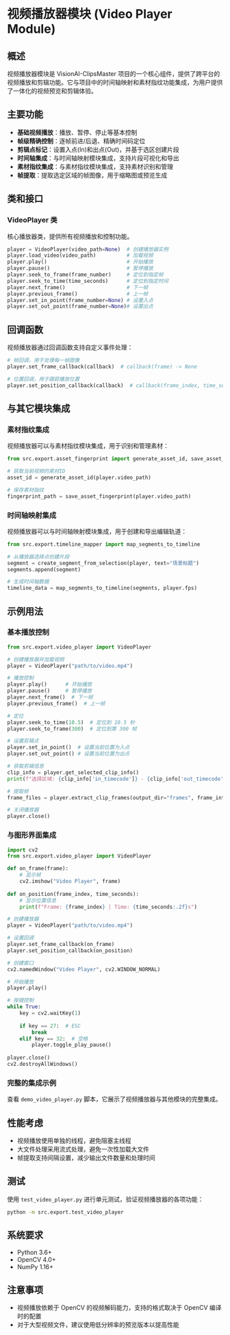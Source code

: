 # 视频播放器模块 (Video Player Module)

## 概述

视频播放器模块是 VisionAI-ClipsMaster 项目的一个核心组件，提供了跨平台的视频播放和剪辑功能。它与项目中的时间轴映射和素材指纹功能集成，为用户提供了一体化的视频预览和剪辑体验。

## 主要功能

- **基础视频播放**：播放、暂停、停止等基本控制
- **帧级精确控制**：逐帧前进/后退、精确时间码定位
- **剪辑点标记**：设置入点(In)和出点(Out)，并基于选区创建片段
- **时间轴集成**：与时间轴映射模块集成，支持片段可视化和导出
- **素材指纹集成**：与素材指纹模块集成，支持素材识别和管理
- **帧提取**：提取选定区域的帧图像，用于缩略图或预览生成

## 类和接口

### VideoPlayer 类

核心播放器类，提供所有视频播放和控制功能。

```python
player = VideoPlayer(video_path=None)  # 创建播放器实例
player.load_video(video_path)          # 加载视频
player.play()                          # 开始播放
player.pause()                         # 暂停播放
player.seek_to_frame(frame_number)     # 定位到指定帧
player.seek_to_time(time_seconds)      # 定位到指定时间
player.next_frame()                    # 下一帧
player.previous_frame()                # 上一帧
player.set_in_point(frame_number=None) # 设置入点
player.set_out_point(frame_number=None)# 设置出点
```

## 回调函数

视频播放器通过回调函数支持自定义事件处理：

```python
# 帧回调，用于处理每一帧图像
player.set_frame_callback(callback)  # callback(frame) -> None

# 位置回调，用于跟踪播放位置
player.set_position_callback(callback)  # callback(frame_index, time_seconds) -> None
```

## 与其它模块集成

### 素材指纹集成

视频播放器可以与素材指纹模块集成，用于识别和管理素材：

```python
from src.export.asset_fingerprint import generate_asset_id, save_asset_fingerprint

# 获取当前视频的素材ID
asset_id = generate_asset_id(player.video_path)

# 保存素材指纹
fingerprint_path = save_asset_fingerprint(player.video_path)
```

### 时间轴映射集成

视频播放器可以与时间轴映射模块集成，用于创建和导出编辑轨道：

```python
from src.export.timeline_mapper import map_segments_to_timeline

# 从播放器选择点创建片段
segment = create_segment_from_selection(player, text="场景标题")
segments.append(segment)

# 生成时间轴数据
timeline_data = map_segments_to_timeline(segments, player.fps)
```

## 示例用法

### 基本播放控制

```python
from src.export.video_player import VideoPlayer

# 创建播放器并加载视频
player = VideoPlayer("path/to/video.mp4")

# 播放控制
player.play()      # 开始播放
player.pause()     # 暂停播放
player.next_frame()  # 下一帧
player.previous_frame()  # 上一帧

# 定位
player.seek_to_time(10.5)  # 定位到 10.5 秒
player.seek_to_frame(300)  # 定位到第 300 帧

# 设置剪辑点
player.set_in_point()  # 设置当前位置为入点
player.set_out_point() # 设置当前位置为出点

# 获取剪辑信息
clip_info = player.get_selected_clip_info()
print(f"选择区域: {clip_info['in_timecode']} - {clip_info['out_timecode']} (时长: {clip_info['duration']}秒)")

# 提取帧
frame_files = player.extract_clip_frames(output_dir="frames", frame_interval=10)

# 关闭播放器
player.close()
```

### 与图形界面集成

```python
import cv2
from src.export.video_player import VideoPlayer

def on_frame(frame):
    # 显示帧
    cv2.imshow("Video Player", frame)
    
def on_position(frame_index, time_seconds):
    # 显示位置信息
    print(f"Frame: {frame_index} | Time: {time_seconds:.2f}s")

# 创建播放器
player = VideoPlayer("path/to/video.mp4")

# 设置回调
player.set_frame_callback(on_frame)
player.set_position_callback(on_position)

# 创建窗口
cv2.namedWindow("Video Player", cv2.WINDOW_NORMAL)

# 开始播放
player.play()

# 按键控制
while True:
    key = cv2.waitKey(1)
    
    if key == 27:  # ESC
        break
    elif key == 32:  # 空格
        player.toggle_play_pause()
        
player.close()
cv2.destroyAllWindows()
```

### 完整的集成示例

查看 `demo_video_player.py` 脚本，它展示了视频播放器与其他模块的完整集成。

## 性能考虑

- 视频播放使用单独的线程，避免阻塞主线程
- 大文件处理采用流式处理，避免一次性加载大文件
- 帧提取支持间隔设置，减少输出文件数量和处理时间

## 测试

使用 `test_video_player.py` 进行单元测试，验证视频播放器的各项功能：

```bash
python -m src.export.test_video_player
```

## 系统要求

- Python 3.6+
- OpenCV 4.0+
- NumPy 1.16+

## 注意事项

- 视频播放依赖于 OpenCV 的视频解码能力，支持的格式取决于 OpenCV 编译时的配置
- 对于大型视频文件，建议使用低分辨率的预览版本以提高性能 